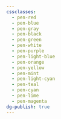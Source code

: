 ```yaml
---
cssclasses:
  - pen-red
  - pen-blue
  - pen-gray
  - pen-black
  - pen-green
  - pen-white
  - pen-purple
  - pen-light-blue
  - pen-orange
  - pen-yellow
  - pen-mint
  - pen-light-cyan
  - pen-teal
  - pen-cyan
  - pen-lime
  - pen-magenta
dg-publish: true
---
```

